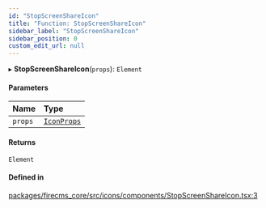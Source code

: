 ```yaml
---
id: "StopScreenShareIcon"
title: "Function: StopScreenShareIcon"
sidebar_label: "StopScreenShareIcon"
sidebar_position: 0
custom_edit_url: null
---
```


▸ **StopScreenShareIcon**(`props`): `Element`

#### Parameters

| Name | Type |
| :------ | :------ |
| `props` | [`IconProps`](../types/IconProps.md) |

#### Returns

`Element`

#### Defined in

[packages/firecms_core/src/icons/components/StopScreenShareIcon.tsx:3](https://github.com/FireCMSco/firecms/blob/d45f3739/packages/firecms_core/src/icons/components/StopScreenShareIcon.tsx#L3)
